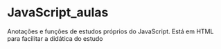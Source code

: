 # JavaScript_aulas
Anotações e funções de estudos próprios do JavaScript. Está em HTML para facilitar a didática do estudo
